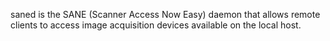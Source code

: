saned is the SANE (Scanner Access Now Easy) daemon that allows remote clients
to access image acquisition devices available on the local host.

